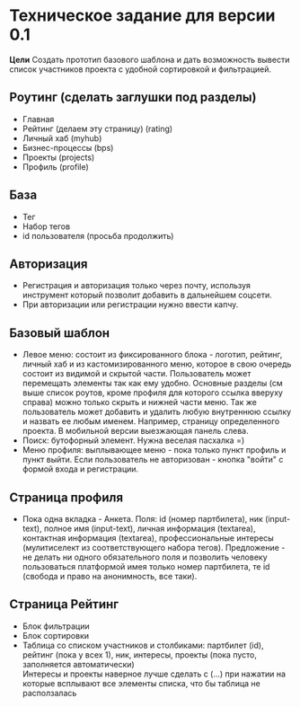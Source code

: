 # Техническое задание для версии 0.1

**Цели**
Создать прототип базового шаблона и дать возможность вывести список участников проекта с удобной сортировкой и фильтрацией.


## Роутинг (сделать заглушки под разделы)
- Главная
- Рейтинг (делаем эту страницу) (rating)
- Личный хаб (myhub)
- Бизнес-процессы (bps)
- Проекты (projects)
- Профиль (profile)


## База
- Тег
- Набор тегов
- id пользователя
(просьба продолжить)


## Авторизация
- Регистрация и авторизация только через почту, используя инструмент который позволит добавить в дальнейшем соцсети. 
- При авторизации или регистрации нужно ввести капчу.


## Базовый шаблон
- Левое меню: состоит из фиксированного блока - логотип, рейтинг, личный хаб и из кастомизированного меню, которое в свою очередь состоит из видимой и скрытой части. Пользователь может перемещать элементы так как ему удобно. Основные разделы (см выше список роутов, кроме профиля для которого ссылка вверуху справа) можно только скрыть и нижней части меню. Так же пользователь может добавить и удалить любую внутреннюю ссылку и назвать ее любым именем. Например, страницу определенного проекта. В мобильной версии выезжающая панель слева. 
- Поиск: бутофорный элемент. Нужна веселая пасхалка =)
- Меню профиля: выплывающее меню - пока только пункт профиль и пункт выйти. Если пользователь не авторизован - кнопка "войти" с формой входа и регистрации.


## Страница профиля
- Пока одна вкладка - Анкета. Поля: id (номер партбилета), ник (input-text), полное имя (input-text), личная информация (textarea), контактная информация (textarea), профессиональные интересы (мулитиселект из соответствующего набора тегов).
Предложение - не делать ни одного обязательного поля и позволить человеку пользоваться платформой имея только номер партбилета, те id (свобода и право на анонимность, все таки).   


## Страница Рейтинг
- Блок фильтрации
- Блок сортировки
- Таблица со списком участников и столбиками: партбилет (id), рейтинг (пока у всех 1), ник, интересы, проекты (пока пусто, заполняется автоматически)  
Интересы и проекты наверное лучше сделать с (...) при нажатии на которые всплывают все элементы списка, что бы таблица не расползалась

